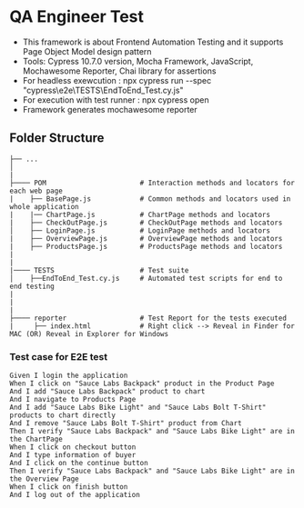 # QA Engineer Test

- This framework is about Frontend Automation Testing and it supports Page Object Model design pattern
- Tools: Cypress 10.7.0 version, Mocha Framework, JavaScript, Mochawesome Reporter, Chai library for assertions
- For headless exewcution : npx cypress run --spec "cypress\e2e\TESTS\EndToEnd_Test.cy.js"
- For execution with test runner : npx cypress open
- Framework generates mochawesome reporter


## Folder Structure

    ├── ...
    │
    |
    ├──── POM                       # Interaction methods and locators for each web page
    |    ├── BasePage.js            # Common methods and locators used in whole application
    |    |── ChartPage.js           # ChartPage methods and locators
    |    ├── CheckOutPage.js        # CheckOutPage methods and locators
    │    ├── LoginPage.js           # LoginPage methods and locators
    |    ├── OverviewPage.js        # OverviewPage methods and locators
    |    ├── ProductsPage.js        # ProductsPage methods and locators
    |
    |
    |──── TESTS                     # Test suite
    │    ├──EndToEnd_Test.cy.js     # Automated test scripts for end to end testing
    |    
    |  
    |
    ├──── reporter                  # Test Report for the tests executed
    |     ├── index.html            # Right click --> Reveal in Finder for MAC (OR) Reveal in Explorer for Windows


### Test case for E2E test
    Given I login the application
    When I click on "Sauce Labs Backpack" product in the Product Page
    And I add "Sauce Labs Backpack" product to chart
    And I navigate to Products Page
    And I add "Sauce Labs Bike Light" and "Sauce Labs Bolt T-Shirt" products to chart directly
    And I remove "Sauce Labs Bolt T-Shirt" product from Chart
    Then I verify "Sauce Labs Backpack" and "Sauce Labs Bike Light" are in the ChartPage
    When I click on checkout button
    And I type information of buyer
    And I click on the continue button
    Then I verify "Sauce Labs Backpack" and "Sauce Labs Bike Light" are in the Overview Page
    When I click on finish button
    And I log out of the application
 